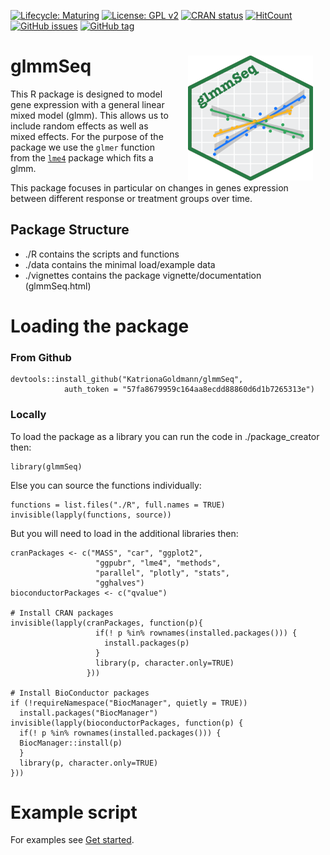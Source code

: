 [![Lifecycle: Maturing](https://img.shields.io/badge/lifecycle-experimental-blue.svg)](https://www.tidyverse.org/lifecycle/#experimental)
[![License: GPL v2](https://img.shields.io/badge/License-GPL%20v2-mediumpurple.svg)](https://www.gnu.org/licenses/old-licenses/gpl-2.0.en.html)
[![CRAN status](https://www.r-pkg.org/badges/version/glmmSeq)](https://cran.r-project.org/package=glmmSeq)
[![HitCount](http://hits.dwyl.com/KatrionaGoldmann/glmmSeq.svg)](http://hits.dwyl.com/KatrionaGoldmann/glmmSeq)
[![GitHub issues](https://img.shields.io/github/issues/KatrionaGoldmann/glmmSeq.svg)](https://GitHub.com/KatrionaGoldmann/glmmSeq/issues/)
[![GitHub
tag](https://img.shields.io/github/tag/KatrionaGoldmann/glmmSeq.svg)](https://GitHub.com/KatrionaGoldmann/glmmSeq/tags/)

# glmmSeq <img src="logo.png" align="right" alt="" width="200" hspace="20" />



This R package is designed to model gene expression with a general linear mixed model (glmm). This allows us to include random effects as well as mixed effects. For the purpose of the package we use the `glmer` function from the [`lme4`](https://cran.r-project.org/web/packages/lme4/index.html)
package which fits a glmm.

This package focuses in particular on changes in genes expression between different response or treatment groups over time. 


## Package Structure

- ./R contains the scripts and functions
- ./data contains the minimal load/example data
- ./vignettes contains the package vignette/documentation (glmmSeq.html)


# Loading the package

### From Github

```
devtools::install_github("KatrionaGoldmann/glmmSeq", 
			auth_token = "57fa8679959c164aa8ecdd88860d6d1b7265313e")
```


### Locally

To load the package as a library you can run the code in ./package_creator then:

```
library(glmmSeq)
```

Else you can source the functions individually:

```
functions = list.files("./R", full.names = TRUE)
invisible(lapply(functions, source))
```

But you will need to load in the additional libraries then:

```
cranPackages <- c("MASS", "car", "ggplot2", 
                   "ggpubr", "lme4", "methods", 
                   "parallel", "plotly", "stats", 
                   "gghalves")
bioconductorPackages <- c("qvalue")
                   
# Install CRAN packages                   
invisible(lapply(cranPackages, function(p){
                   if(! p %in% rownames(installed.packages())) {
                     install.packages(p)
                   }
                   library(p, character.only=TRUE)
                 }))

# Install BioConductor packages
if (!requireNamespace("BiocManager", quietly = TRUE))
  install.packages("BiocManager")
invisible(lapply(bioconductorPackages, function(p) {
  if(! p %in% rownames(installed.packages())) { 
  BiocManager::install(p)
  }
  library(p, character.only=TRUE)
}))
```

# Example script

For examples see [Get started](https://katrionagoldmann.github.io/glmmSeq/articles/glmmSeq.html). 
